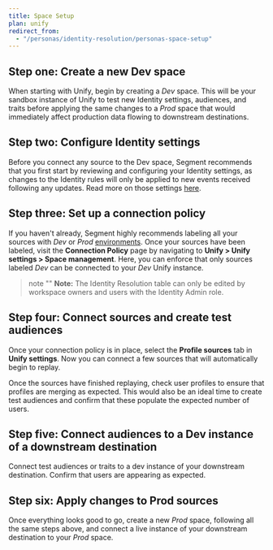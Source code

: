 ```yaml
---
title: Space Setup
plan: unify
redirect_from:
  - "/personas/identity-resolution/personas-space-setup"
---
```

## Step one: Create a new Dev space

When starting with Unify, begin by creating a *Dev* space. This will be your sandbox instance of Unify to test new Identity settings, audiences, and traits before applying the same changes to a *Prod* space that would immediately affect production data flowing to downstream destinations.

## Step two: Configure Identity settings

Before you connect any source to the Dev space, Segment recommends that you first start by reviewing and configuring your Identity settings, as changes to the Identity rules will only be applied to new events received following any updates. Read more on those settings [here](/docs/unify/identity-resolution/identity-resolution-settings/).

## Step three: Set up a connection policy

If you haven't already, Segment highly recommends labeling all your sources with *Dev* or *Prod* [environments](/docs/segment-app/iam/labels/). Once your sources have been labeled, visit the **Connection Policy** page by navigating to **Unify > Unify settings > Space management**. Here, you can enforce that only sources labeled *Dev* can be connected to your *Dev* Unify instance.

[](images/connection-policy.png)

> note ""
> **Note:** The Identity Resolution table can only be edited by workspace owners and users with the Identity Admin role.

## Step four: Connect sources and create test audiences

Once your connection policy is in place, select the **Profile sources** tab in **Unify settings**. Now you can connect a few sources that will automatically begin to replay.

Once the sources have finished replaying, check user profiles to ensure that profiles are merging as expected. This would also be an ideal time to create test audiences and confirm that these populate the expected number of users.

## Step five: Connect audiences to a Dev instance of a downstream destination

Connect test audiences or traits to a dev instance of your downstream destination. Confirm that users are appearing as expected.

## Step six: Apply changes to Prod sources

Once everything looks good to go, create a new *Prod* space, following all the same steps above, and connect a live instance of your downstream destination to your *Prod* space.
